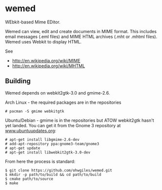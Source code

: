 wemed
=====

WEbkit-based Mime EDitor.

Wemed can view, edit and create documents in MIME format. This includes email messages (.eml files) and MIME HTML archives (.mht or .mhtml files). Wemed uses Webkit to display HTML.

See
- http://en.wikipedia.org/wiki/MIME
- http://en.wikipedia.org/wiki/MHTML


Building
--------

Wemed depends on webkit2gtk-3.0 and gmime-2.6.

Arch Linux - the required packages are in the repositories

	# pacman -S gmime webkitgtk

Ubuntu/Debian - gmime is in the repositories but ATOW webkit2gtk hasn't yet landed. You can get it from the Gnome 3 repository at www.ubuntuupdates.org:

	# apt-get install libgmime-2.6-dev
	# add-apt-repository ppa:gnome3-team/gnome3
	# apt-get update
	# apt-get install libwebkit2gtk-3.0-dev

From here the process is standard:

	$ git clone https://github.com/ohwgiles/wemed.git
	$ mkdir -p path/to/build && cd path/to/build
	$ cmake path/to/source
	$ make



